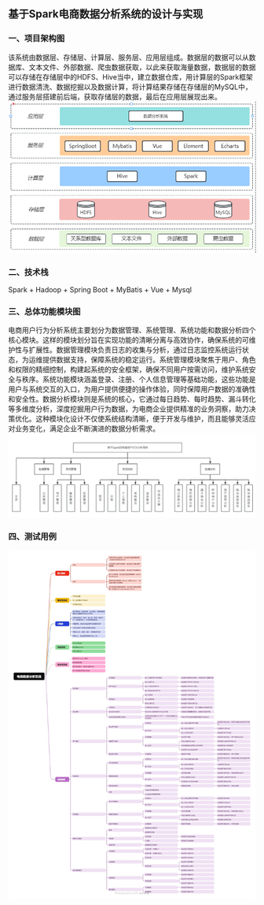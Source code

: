 ## 基于Spark电商数据分析系统的设计与实现
### 一、项目架构图
该系统由数据层、存储层、计算层、服务层、应用层组成。数据层的数据可以从数据库、文本文件、外部数据、爬虫数据获取，以此来获取海量数据，数据层的数据可以存储在存储层中的HDFS、Hive当中，建立数据仓库，用计算层的Spark框架进行数据清洗、数据挖掘以及数据计算，将计算结果存储在存储层的MySQL中，通过服务层搭建前后端，获取存储层的数据，最后在应用层展现出来。
![image](https://github.com/Kerden-kpx/Spark_E-commerce_Data_Analysis/blob/master/img/%E9%A1%B9%E7%9B%AE%E6%9E%B6%E6%9E%84%E5%9B%BE.png)
### 二、技术栈
Spark + Hadoop + Spring Boot + MyBatis + Vue + Mysql
### 三、总体功能模块图
电商用户行为分析系统主要划分为数据管理、系统管理、系统功能和数据分析四个核心模块。这样的模块划分旨在实现功能的清晰分离与高效协作，确保系统的可维护性与扩展性。数据管理模块负责日志的收集与分析，通过日志监控系统运行状态，为运维提供数据支持，保障系统的稳定运行。系统管理模块聚焦于用户、角色和权限的精细控制，构建起系统的安全框架，确保不同用户按需访问，维护系统安全与秩序。系统功能模块涵盖登录、注册、个人信息管理等基础功能，这些功能是用户与系统交互的入口，为用户提供便捷的操作体验，同时保障用户数据的准确性和安全性。数据分析模块则是系统的核心，它通过每日趋势、每时趋势、漏斗转化等多维度分析，深度挖掘用户行为数据，为电商企业提供精准的业务洞察，助力决策优化。这种模块化设计不仅使系统结构清晰，便于开发与维护，而且能够灵活应对业务变化，满足企业不断演进的数据分析需求。
![image](https://github.com/Kerden-kpx/Spark_E-commerce_Data_Analysis/blob/master/img/%E5%8A%9F%E8%83%BD%E6%A8%A1%E5%9D%97.png)
### 四、测试用例
![image](https://github.com/Kerden-kpx/Spark_E-commerce_Data_Analysis/blob/master/img/%E6%B5%8B%E8%AF%95%E7%94%A8%E4%BE%8B.jpg)
